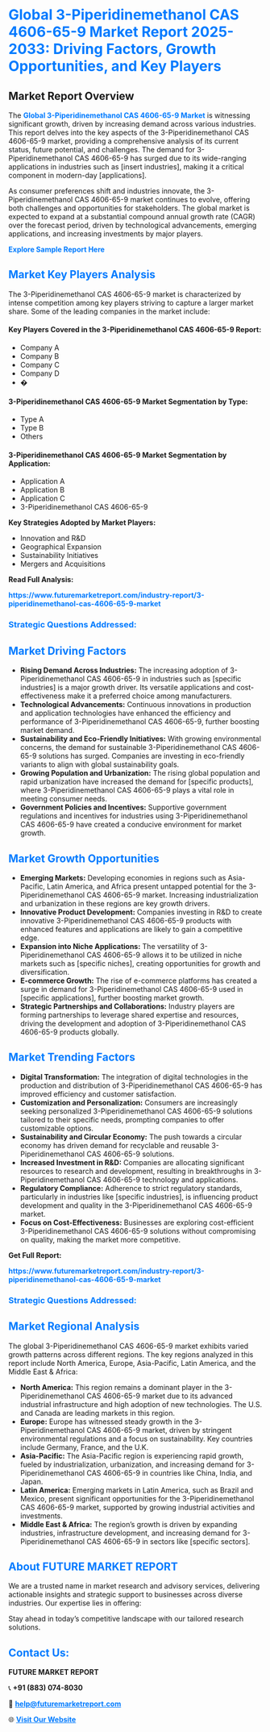 <h1 style="color: #007BFF;">Global 3-Piperidinemethanol CAS 4606-65-9 Market Report 2025-2033: Driving Factors, Growth Opportunities, and Key Players</h1>

<section id="overview">
<h2>Market Report Overview</h2>
<p>The <a href="https://www.futuremarketreport.com/industry-report/3-piperidinemethanol-cas-4606-65-9-market" style="color: #007BFF; text-decoration: none;"><strong>Global 3-Piperidinemethanol CAS 4606-65-9 Market</strong></a> is witnessing significant growth, driven by increasing demand across various industries. This report delves into the key aspects of the 3-Piperidinemethanol CAS 4606-65-9 market, providing a comprehensive analysis of its current status, future potential, and challenges. The demand for 3-Piperidinemethanol CAS 4606-65-9 has surged due to its wide-ranging applications in industries such as [insert industries], making it a critical component in modern-day [applications].</p>
<p>As consumer preferences shift and industries innovate, the 3-Piperidinemethanol CAS 4606-65-9 market continues to evolve, offering both challenges and opportunities for stakeholders. The global market is expected to expand at a substantial compound annual growth rate (CAGR) over the forecast period, driven by technological advancements, emerging applications, and increasing investments by major players.</p>
</section>

<section id="overview">
<p><a href="https://www.futuremarketreport.com/request-sample/reportId=111511" style="color: #007BFF; text-decoration: none;"><strong>Explore Sample Report Here</strong></a></p>
</section>

<section id="key-players">
<h2 style="color: #007BFF;">Market Key Players Analysis</h2>
<p>The 3-Piperidinemethanol CAS 4606-65-9 market is characterized by intense competition among key players striving to capture a larger market share. Some of the leading companies in the market include:</p>
<h4>Key Players Covered in the 3-Piperidinemethanol CAS 4606-65-9 Report:</h4>
<ul><li>Company A</li><li>Company B</li><li>Company C</li><li>Company D</li><li>�</li></ul>
<h4>3-Piperidinemethanol CAS 4606-65-9 Market Segmentation by Type:</h4>
<ul><li>Type A</li><li>Type B</li><li>Others</li></ul>

<h4>3-Piperidinemethanol CAS 4606-65-9 Market Segmentation by Application:</h4>
<ul><li>Application A</li><li>Application B</li><li>Application C</li><li>3-Piperidinemethanol CAS 4606-65-9</li></ul>
<p><strong>Key Strategies Adopted by Market Players:</strong></p>
<ul>
<li>Innovation and R&D</li>
<li>Geographical Expansion</li>
<li>Sustainability Initiatives</li>
<li>Mergers and Acquisitions</li>
</ul>
</section>

<section>
<p><strong>Read Full Analysis: </strong></p><a href="https://www.futuremarketreport.com/industry-report/3-piperidinemethanol-cas-4606-65-9-market" style="color: #007BFF; text-decoration: none;"><strong>https://www.futuremarketreport.com/industry-report/3-piperidinemethanol-cas-4606-65-9-market</strong></a>
<h3 style="color: #007BFF;">Strategic Questions Addressed:</h3>
</section>

<section id="driving-factors">
<h2 style="color: #007BFF;">Market Driving Factors</h2>
<ul>
<li><strong>Rising Demand Across Industries:</strong> The increasing adoption of 3-Piperidinemethanol CAS 4606-65-9 in industries such as [specific industries] is a major growth driver. Its versatile applications and cost-effectiveness make it a preferred choice among manufacturers.</li>
<li><strong>Technological Advancements:</strong> Continuous innovations in production and application technologies have enhanced the efficiency and performance of 3-Piperidinemethanol CAS 4606-65-9, further boosting market demand.</li>
<li><strong>Sustainability and Eco-Friendly Initiatives:</strong> With growing environmental concerns, the demand for sustainable 3-Piperidinemethanol CAS 4606-65-9 solutions has surged. Companies are investing in eco-friendly variants to align with global sustainability goals.</li>
<li><strong>Growing Population and Urbanization:</strong> The rising global population and rapid urbanization have increased the demand for [specific products], where 3-Piperidinemethanol CAS 4606-65-9 plays a vital role in meeting consumer needs.</li>
<li><strong>Government Policies and Incentives:</strong> Supportive government regulations and incentives for industries using 3-Piperidinemethanol CAS 4606-65-9 have created a conducive environment for market growth.</li>
</ul>
</section>

<section id="growth-opportunities">
<h2 style="color: #007BFF;">Market Growth Opportunities</h2>
<ul>
<li><strong>Emerging Markets:</strong> Developing economies in regions such as Asia-Pacific, Latin America, and Africa present untapped potential for the 3-Piperidinemethanol CAS 4606-65-9 market. Increasing industrialization and urbanization in these regions are key growth drivers.</li>
<li><strong>Innovative Product Development:</strong> Companies investing in R&D to create innovative 3-Piperidinemethanol CAS 4606-65-9 products with enhanced features and applications are likely to gain a competitive edge.</li>
<li><strong>Expansion into Niche Applications:</strong> The versatility of 3-Piperidinemethanol CAS 4606-65-9 allows it to be utilized in niche markets such as [specific niches], creating opportunities for growth and diversification.</li>
<li><strong>E-commerce Growth:</strong> The rise of e-commerce platforms has created a surge in demand for 3-Piperidinemethanol CAS 4606-65-9 used in [specific applications], further boosting market growth.</li>
<li><strong>Strategic Partnerships and Collaborations:</strong> Industry players are forming partnerships to leverage shared expertise and resources, driving the development and adoption of 3-Piperidinemethanol CAS 4606-65-9 products globally.</li>
</ul>
</section>

<section id="trending-factors">
<h2 style="color: #007BFF;">Market Trending Factors</h2>
<ul>
<li><strong>Digital Transformation:</strong> The integration of digital technologies in the production and distribution of 3-Piperidinemethanol CAS 4606-65-9 has improved efficiency and customer satisfaction.</li>
<li><strong>Customization and Personalization:</strong> Consumers are increasingly seeking personalized 3-Piperidinemethanol CAS 4606-65-9 solutions tailored to their specific needs, prompting companies to offer customizable options.</li>
<li><strong>Sustainability and Circular Economy:</strong> The push towards a circular economy has driven demand for recyclable and reusable 3-Piperidinemethanol CAS 4606-65-9 solutions.</li>
<li><strong>Increased Investment in R&D:</strong> Companies are allocating significant resources to research and development, resulting in breakthroughs in 3-Piperidinemethanol CAS 4606-65-9 technology and applications.</li>
<li><strong>Regulatory Compliance:</strong> Adherence to strict regulatory standards, particularly in industries like [specific industries], is influencing product development and quality in the 3-Piperidinemethanol CAS 4606-65-9 market.</li>
<li><strong>Focus on Cost-Effectiveness:</strong> Businesses are exploring cost-efficient 3-Piperidinemethanol CAS 4606-65-9 solutions without compromising on quality, making the market more competitive.</li>
</ul>
</section>

<section>
<p><strong>Get Full Report: </strong></p><a href="https://www.futuremarketreport.com/industry-report/3-piperidinemethanol-cas-4606-65-9-market" style="color: #007BFF; text-decoration: none;"><strong>https://www.futuremarketreport.com/industry-report/3-piperidinemethanol-cas-4606-65-9-market</strong></a>
<h3 style="color: #007BFF;">Strategic Questions Addressed:</h3>
</section>


<section id="regional-analysis">
<h2 style="color: #007BFF;">Market Regional Analysis</h2>
<p>The global 3-Piperidinemethanol CAS 4606-65-9 market exhibits varied growth patterns across different regions. The key regions analyzed in this report include North America, Europe, Asia-Pacific, Latin America, and the Middle East & Africa:</p>
<ul>
<li><strong>North America:</strong> This region remains a dominant player in the 3-Piperidinemethanol CAS 4606-65-9 market due to its advanced industrial infrastructure and high adoption of new technologies. The U.S. and Canada are leading markets in this region.</li>
<li><strong>Europe:</strong> Europe has witnessed steady growth in the 3-Piperidinemethanol CAS 4606-65-9 market, driven by stringent environmental regulations and a focus on sustainability. Key countries include Germany, France, and the U.K.</li>
<li><strong>Asia-Pacific:</strong> The Asia-Pacific region is experiencing rapid growth, fueled by industrialization, urbanization, and increasing demand for 3-Piperidinemethanol CAS 4606-65-9 in countries like China, India, and Japan.</li>
<li><strong>Latin America:</strong> Emerging markets in Latin America, such as Brazil and Mexico, present significant opportunities for the 3-Piperidinemethanol CAS 4606-65-9 market, supported by growing industrial activities and investments.</li>
<li><strong>Middle East & Africa:</strong> The region’s growth is driven by expanding industries, infrastructure development, and increasing demand for 3-Piperidinemethanol CAS 4606-65-9 in sectors like [specific sectors].</li>
</ul>
</section>

<footer>
<h2 style="color: #007BFF;">About FUTURE MARKET REPORT</h2>
<p>We are a trusted name in market research and advisory services, delivering actionable insights and strategic support to businesses across diverse industries. Our expertise lies in offering:</p>

<p>Stay ahead in today’s competitive landscape with our tailored research solutions.</p>

<h2 style="color: #007BFF;">Contact Us:</h2>
<p><strong>FUTURE MARKET REPORT</strong></p>
<p>📞 <strong>+91 (883) 074-8030</strong></p>
<p>📧 <strong><a href="mailto:help@futuremarketreport.com" style="color: #007BFF;">help@futuremarketreport.com</a></strong></p>
<p>🌐 <strong><a href="https://www.futuremarketreport.com/" style="color: #007BFF;">Visit Our Website</a></strong></p>
</footer>